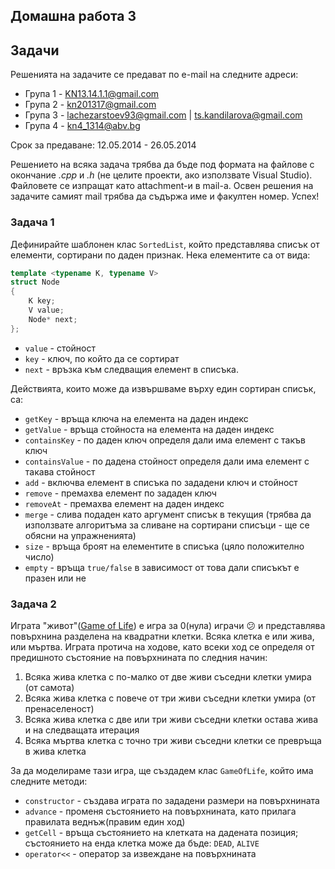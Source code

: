 ## Домашна работа 3

## Задачи

Решенията на задачите се предават по e-mail на следните адреси:

* Група 1 - KN13.14.1.1@gmail.com
* Група 2 - kn201317@gmail.com
* Група 3 - lachezarstoev93@gmail.com | ts.kandilarova@gmail.com
* Група 4 - kn4_1314@abv.bg

Срок за предаване: 12.05.2014 - 26.05.2014

Решението на всяка задача трябва да бъде под формата на файлове с окончание *.cpp* и *.h* (не целите проекти, ако използвате Visual Studio). Файловете се изпращат като attachment-и в mail-a. Освен решения на задачите самият mail трябва да съдържа име и факултен номер. Успех!

### Задача  1

Дефинирайте шаблонен клас `SortedList`, който представлява списък от елементи,
сортирани по даден признак. Нека елементите са от вида:

```c++
template <typename K, typename V>
struct Node
{
    K key;
    V value;
    Node* next;
};

```

* `value` - стойност
* `key` - ключ, по който да се сортират
* `next` - връзка към следващия елемент в списъка.

Действията, които може да извършваме върху един сортиран списък, са:

* `getKey` - връща ключа на елемента на даден индекс
* `getValue` - връща стойноста на елемента на даден индекс
* `containsKey` - по даден ключ определя дали има елемент с такъв ключ
* `containsValue` - по дадена стойност определя дали има елемент с такава
стойност
* `add` - включва елемент в списъка по зададени ключ и стойност
* `remove` - премахва елемент по зададен ключ
* `removeAt` - премахва елемент на даден индекс
* `merge` - слива подаден като аргумент списък в текущия (трябва да използвате
алгоритъма за сливане на сортирани списъци - ще се обясни на упражненията)
* `size` - връща броят на елементите в списъка (цяло положително число)
* `empty` - връща `true/false` в зависимост от това дали списъкът е празен или
не

### Задача  2

Играта "живот"([Game of Life](http://en.wikipedia.org/wiki/Conway's_Game_of_Life))
е игра за 0(нула) играчи :confused: и представлява повърхнина разделена на
квадратни клетки. Всяка клетка е или жива, или мъртва. Играта протича на ходове,
като всеки ход се определя от предишното състояние на повърхнината по следния
начин:

1. Всяка жива клетка с по-малко от две живи съседни клетки умира (от самота)
2. Всяка жива клетка с повече от три живи съседни клетки умира (от пренаселеност)
3. Всяка жива клетка с две или три живи съседни клетки остава жива и на следващата итерация
4. Всяка мъртва клетка с точно три живи съседни клетки се превръща в жива клетка

За да моделираме тази игра, ще създадем клас `GameOfLife`, който има следните
методи:

* `constructor` - създава играта по зададени размери на повърхнината
* `advance` - променя състоянието на повърхнината, като прилага правилата
веднъж(правим един ход)
* `getCell` - връща състоянието на клетката на дадената позиция; състоянието на
енда клетка може да бъде: `DEAD`, `ALIVE`
* `operator<<` - оператор за извеждане на повърхнината
